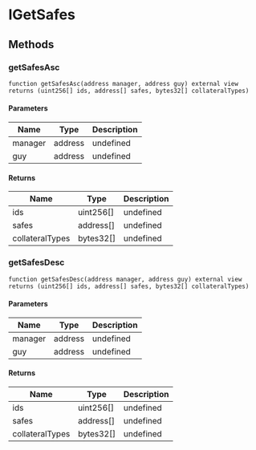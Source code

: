 # IGetSafes









## Methods

### getSafesAsc

```solidity
function getSafesAsc(address manager, address guy) external view returns (uint256[] ids, address[] safes, bytes32[] collateralTypes)
```





#### Parameters

| Name | Type | Description |
|---|---|---|
| manager | address | undefined
| guy | address | undefined

#### Returns

| Name | Type | Description |
|---|---|---|
| ids | uint256[] | undefined
| safes | address[] | undefined
| collateralTypes | bytes32[] | undefined

### getSafesDesc

```solidity
function getSafesDesc(address manager, address guy) external view returns (uint256[] ids, address[] safes, bytes32[] collateralTypes)
```





#### Parameters

| Name | Type | Description |
|---|---|---|
| manager | address | undefined
| guy | address | undefined

#### Returns

| Name | Type | Description |
|---|---|---|
| ids | uint256[] | undefined
| safes | address[] | undefined
| collateralTypes | bytes32[] | undefined




